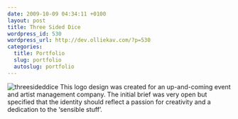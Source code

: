 ```yaml
--- 
date: 2009-10-09 04:34:11 +0100
layout: post
title: Three Sided Dice
wordpress_id: 530
wordpress_url: http://dev.olliekav.com/?p=530
categories: 
  title: Portfolio
  slug: portfolio
  autoslug: portfolio
---
```

![threesideddice](http://www.olliekav.com/wp-content/uploads/threesideddice.jpg "threesideddice")
This logo design was created for an up-and-coming event and artist management company. The initial brief was very open but specified that the identity should reflect a passion for creativity and a dedication to the ‘sensible stuff’.
